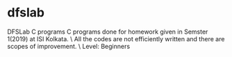 # dfslab

DFSLab C programs
C programs done for homework given in Semster 1(2019) at ISI Kolkata. \\
All the codes are not efficiently written and there are scopes of improvement. \\
Level: Beginners
